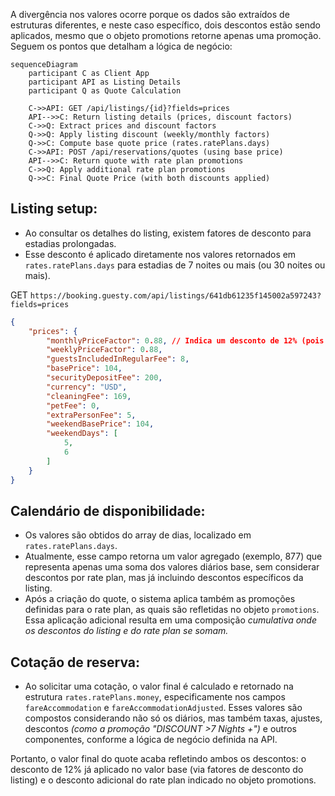 A divergência nos valores ocorre porque os dados são extraídos de estruturas diferentes, e neste caso específico, dois descontos estão sendo aplicados, mesmo que o objeto promotions retorne apenas uma promoção. Seguem os pontos que detalham a lógica de negócio:

```mermaid
sequenceDiagram
    participant C as Client App
    participant API as Listing Details
    participant Q as Quote Calculation

    C->>API: GET /api/listings/{id}?fields=prices
    API-->>C: Return listing details (prices, discount factors)
    C->>Q: Extract prices and discount factors
    Q->>Q: Apply listing discount (weekly/monthly factors)
    Q->>C: Compute base quote price (rates.ratePlans.days)
    C->>API: POST /api/reservations/quotes (using base price)
    API-->>C: Return quote with rate plan promotions
    C->>Q: Apply additional rate plan promotions
    Q->>C: Final Quote Price (with both discounts applied)
```

## Listing setup:
- Ao consultar os detalhes do listing, existem fatores de desconto para estadias prolongadas.
- Esse desconto é aplicado diretamente nos valores retornados em `rates.ratePlans.days` para estadias de 7 noites ou mais (ou 30 noites ou mais).
  
GET `https://booking.guesty.com/api/listings/641db61235f145002a597243?fields=prices`
```json
{
	"prices": {
		"monthlyPriceFactor": 0.88, // Indica um desconto de 12% (pois 100% - 88% = 12%).
		"weeklyPriceFactor": 0.88,
		"guestsIncludedInRegularFee": 8,
		"basePrice": 104,
		"securityDepositFee": 200,
		"currency": "USD",
		"cleaningFee": 169,
		"petFee": 0,
		"extraPersonFee": 5,
		"weekendBasePrice": 104,
		"weekendDays": [
			5,
			6
		]
	}
}
```

## Calendário de disponibilidade:
- Os valores são obtidos do array de dias, localizado em `rates.ratePlans.days`. 
- Atualmente, esse campo retorna um valor agregado (exemplo, 877) que representa apenas uma soma dos valores diários base, sem considerar descontos por rate plan, mas já incluindo descontos específicos da listing.
- Após a criação do quote, o sistema aplica também as promoções definidas para o rate plan, as quais são refletidas no objeto `promotions`. Essa aplicação adicional resulta em uma composição *cumulativa onde os descontos do listing e do rate plan se somam.*

## Cotação de reserva:
- Ao solicitar uma cotação, o valor final é calculado e retornado na estrutura `rates.ratePlans.money`, especificamente nos campos `fareAccommodation` e `fareAccommodationAdjusted`. Esses valores são compostos considerando não só os diários, mas também taxas, ajustes, descontos _(como a promoção "DISCOUNT >7 Nights +")_ e outros componentes, conforme a lógica de negócio definida na API.

Portanto, o valor final do quote acaba refletindo ambos os descontos: o desconto de 12% já aplicado no valor base (via fatores de desconto do listing) e o desconto adicional do rate plan indicado no objeto promotions.
